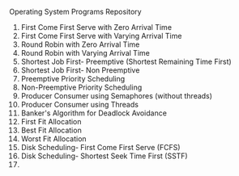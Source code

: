 Operating System Programs Repository
1. First Come First Serve with Zero Arrival Time
2. First Come First Serve with Varying Arrival Time
3. Round Robin with Zero Arrival Time
4. Round Robin with Varying Arrival Time
5. Shortest Job First- Preemptive (Shortest Remaining Time First)
6. Shortest Job First- Non Preemptive
7. Preemptive Priority Scheduling
8. Non-Preemptive Priority Scheduling
9. Producer Consumer using Semaphores (without threads)
10. Producer Consumer using Threads
11. Banker's Algorithm for Deadlock Avoidance
12. First Fit Allocation 
13. Best Fit Allocation
14. Worst Fit Allocation
15. Disk Scheduling- First Come First Serve (FCFS)
16. Disk Scheduling- Shortest Seek Time First (SSTF)
17. 
